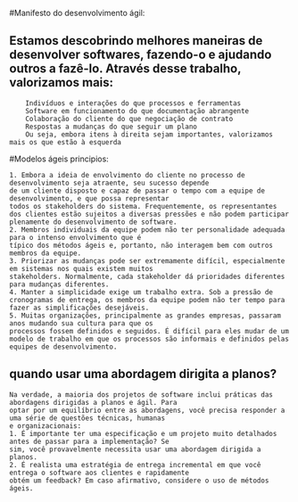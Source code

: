 #Manifesto do desenvolvimento ágil:
	
##	Estamos descobrindo melhores maneiras de desenvolver softwares, fazendo-o e ajudando outros a 			fazê-lo. Através desse trabalho, valorizamos mais:
		Indivíduos e interações do que processos e ferramentas
		Software em funcionamento do que documentação abrangente
		Colaboração do cliente do que negociação de contrato
		Respostas a mudanças do que seguir um plano
		Ou seja, embora itens à direita sejam importantes, valorizamos mais os que estão à esquerda


#Modelos ágeis principios:
	
	1. Embora a ideia de envolvimento do cliente no processo de desenvolvimento seja atraente, seu sucesso depende
	de um cliente disposto e capaz de passar o tempo com a equipe de desenvolvimento, e que possa representar
	todos os stakeholders do sistema. Frequentemente, os representantes dos clientes estão sujeitos a diversas pressões e não podem participar plenamente do desenvolvimento de software.
	2. Membros individuais da equipe podem não ter personalidade adequada para o intenso envolvimento que é
	típico dos métodos ágeis e, portanto, não interagem bem com outros membros da equipe.
	3. Priorizar as mudanças pode ser extremamente difícil, especialmente em sistemas nos quais existem muitos
	stakeholders. Normalmente, cada stakeholder dá prioridades diferentes para mudanças diferentes.
	4. Manter a simplicidade exige um trabalho extra. Sob a pressão de cronogramas de entrega, os membros da equipe podem não ter tempo para fazer as simplificações desejáveis.
	5. Muitas organizações, principalmente as grandes empresas, passaram anos mudando sua cultura para que os
	processos fossem definidos e seguidos. É difícil para eles mudar de um modelo de trabalho em que os processos são informais e definidos pelas equipes de desenvolvimento.

## quando usar uma abordagem dirigita a planos?
	
	Na verdade, a maioria dos projetos de software inclui práticas das abordagens dirigidas a planos e ágil. Para
	optar por um equilíbrio entre as abordagens, você precisa responder a uma série de questões técnicas, humanas
	e organizacionais:
	1. É importante ter uma especificação e um projeto muito detalhados antes de passar para a implementação? Se
	sim, você provavelmente necessita usar uma abordagem dirigida a planos.
	2. É realista uma estratégia de entrega incremental em que você entrega o software aos clientes e rapidamente
	obtém um feedback? Em caso afirmativo, considere o uso de métodos ágeis.